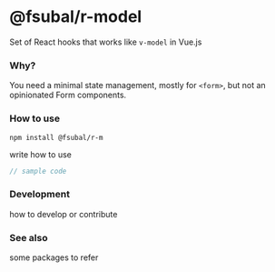 # @fsubal/r-model

Set of React hooks that works like `v-model` in Vue.js

### Why?

You need a minimal state management, mostly for `<form>`, but not an opinionated Form components.

### How to use

```
npm install @fsubal/r-m
```

write how to use

```ts
// sample code
```

### Development

how to develop or contribute

### See also

some packages to refer
